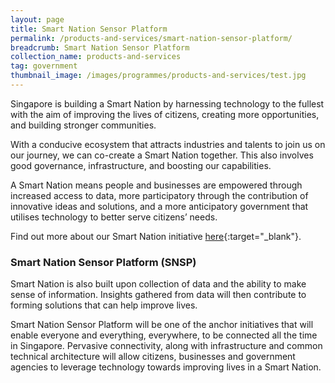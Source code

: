 ```yaml
---
layout: page
title: Smart Nation Sensor Platform
permalink: /products-and-services/smart-nation-sensor-platform/
breadcrumb: Smart Nation Sensor Platform
collection_name: products-and-services
tag: government
thumbnail_image: /images/programmes/products-and-services/test.jpg
---
```


Singapore is building a Smart Nation by harnessing technology to the fullest with the aim of improving the lives of citizens, creating more opportunities, and building stronger communities.

With a conducive ecosystem that attracts industries and talents to join us on our journey, we can co-create a Smart Nation together. This also involves good governance, infrastructure, and boosting our capabilities.

A Smart Nation means people and businesses are empowered through increased access to data, more participatory through the contribution of innovative ideas and solutions, and a more anticipatory government that utilises technology to better serve citizens’ needs.

Find out more about our Smart Nation initiative [here](http://www.smartnation.sg/){:target="_blank"}.

### **Smart Nation Sensor Platform (SNSP)**
Smart Nation is also built upon collection of data and the ability to make sense of information. Insights gathered from data will then contribute to forming solutions that can help improve lives.

Smart Nation Sensor Platform will be one of the anchor initiatives that will enable everyone and everything, everywhere, to be connected all the time in Singapore. Pervasive connectivity, along with infrastructure and common technical architecture will allow citizens, businesses and government agencies to leverage technology towards improving lives in a Smart Nation.
